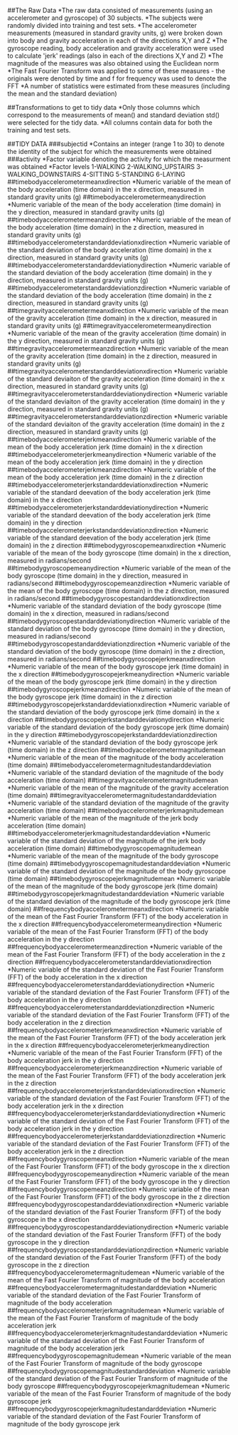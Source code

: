 ##The Raw Data
*The raw data consisted of measurements (using an accelerometer and gyroscope) of 30 subjects.
*The subjects were randomly divided into training and test sets.
*The accelerometer measurements (measured in standard gravity units, g) were broken down into body and gravity acceleration in each of the directions X,Y and Z
*The gyroscope reading, body acceleration and gravity acceleration were used to calculate 'jerk' readings (also in each of the directions X,Y and Z)
*The magnitude of the measures was also obtained using the Euclidean norm
*The Fast Fourier Transform was applied to some of these measures - the originals were denoted by time and f for frequency was used to denote the FFT
*A number of statistics were estimated from these measures (including the mean and the standard deviation)



##Transformations to get to tidy data
*Only those columns which correspond to the measurements of mean() and standard deviation std() were selected for the tidy data.
*All columns contain data for both the training and test sets.


 
##TIDY DATA
###subjectid
*Contains an integer (range 1 to 30) to denote the identity of the subject for which the measurements were obtained
###activity
*Factor variable denoting the activity for which the measurment was obtained
*Factor levels 1-WALKING 2-WALKING_UPSTAIRS 3-WALKING_DOWNSTAIRS 4-SITTING 5-STANDING 6-LAYING
##timebodyaccelerometermeanxdirection
*Numeric variable of the mean of the body acceleration (time domain) in the x direction, measured in standard gravity units (g)
##timebodyaccelerometermeanydirection
*Numeric variable of the mean of the body acceleration (time domain) in the y direction, measured in standard gravity units (g)
##timebodyaccelerometermeanzdirection
*Numeric variable of the mean of the body acceleration (time domain) in the z direction, measured in standard gravity units (g)
##timebodyaccelerometerstandarddeviationxdirection
*Numeric variable of the standard deviation of the body acceleration (time domain) in the x direction, measured in standard gravity units (g)
##timebodyaccelerometerstandarddeviationydirection
*Numeric variable of the standard deviation of the body acceleration (time domain) in the y direction, measured in standard gravity units (g)
##timebodyaccelerometerstandarddeviationzdirection
*Numeric variable of the standard deviation of the body acceleration (time domain) in the z direction, measured in standard gravity units (g)
##timegravityaccelerometermeanxdirection
*Numeric variable of the mean of the gravity acceleration (time domain) in the x direction, measured in standard gravity units (g)
##timegravityaccelerometermeanydirection
*Numeric variable of the mean of the gravity acceleration (time domain) in the y direction, measured in standard gravity units (g)
##timegravityaccelerometermeanzdirection
*Numeric variable of the mean of the gravity acceleration (time domain) in the z direction, measured in standard gravity units (g)
##timegravityaccelerometerstandarddeviationxdirection
*Numeric variable of the standard deviaiton of the gravity acceleration (time domain) in the x direction, measured in standard gravity units (g)
##timegravityaccelerometerstandarddeviationydirection
*Numeric variable of the standard deviaiton of the gravity acceleration (time domain) in the y direction, measured in standard gravity units (g)
##timegravityaccelerometerstandarddeviationzdirection
*Numeric variable of the standard deviaiton of the gravity acceleration (time domain) in the z direction, measured in standard gravity units (g)
##timebodyaccelerometerjerkmeanxdirection
*Numeric variable of the mean of the body acceleration jerk (time domain) in the x direction
##timebodyaccelerometerjerkmeanydirection
*Numeric variable of the mean of the body acceleration jerk (time domain) in the y direction
##timebodyaccelerometerjerkmeanzdirection
*Numeric variable of the mean of the body acceleration jerk (time domain) in the z direction
##timebodyaccelerometerjerkstandarddeviationxdirection
*Numeric variable of the standard deevation of the body acceleration jerk (time domain) in the x direction
##timebodyaccelerometerjerkstandarddeviationydirection
*Numeric variable of the standard deevation of the body acceleration jerk (time domain) in the y direction
##timebodyaccelerometerjerkstandarddeviationzdirection
*Numeric variable of the standard deevation of the body acceleration jerk (time domain) in the z direction
##timebodygyroscopemeanxdirection
*Numeric variable of the mean of the body gyroscope (time domain) in the x direction, measured in radians/second  
##timebodygyroscopemeanydirection
*Numeric variable of the mean of the body gyroscope (time domain) in the y direction, measured in radians/second
##timebodygyroscopemeanzdirection
*Numeric variable of the mean of the body gyroscope (time domain) in the z direction, measured in radians/second
##timebodygyroscopestandarddeviationxdirection
*Numeric variable of the standard deviation of the body gyroscope (time domain) in the x direction, measured in radians/second
##timebodygyroscopestandarddeviationydirection
*Numeric variable of the standard deviation of the body gyroscope (time domain) in the y direction, measured in radians/second
##timebodygyroscopestandarddeviationzdirection
*Numeric variable of the standard deviation of the body gyroscope (time domain) in the z direction, measured in radians/second
##timebodygyroscopejerkmeanxdirection
*Numeric variable of the mean of the body gyroscope jerk (time domain) in the x direction
##timebodygyroscopejerkmeanydirection
*Numeric variable of the mean of the body gyroscope jerk (time domain) in the y direction
##timebodygyroscopejerkmeanzdirection
*Numeric variable of the mean of the body gyroscope jerk (time domain) in the z direction
##timebodygyroscopejerkstandarddeviationxdirection
*Numeric variable of the standard deviation of the body gyroscope jerk (time domain) in the x direction
##timebodygyroscopejerkstandarddeviationydirection
*Numeric variable of the standard deviation of the body gyroscope jerk (time domain) in the y direction
##timebodygyroscopejerkstandarddeviationzdirection
*Numeric variable of the standard deviation of the body gyroscope jerk (time domain) in the z direction
##timebodyaccelerometermagnitudemean
*Numeric variable of the mean of the magnitude of the body acceleration (time domain)
##timebodyaccelerometermagnitudestandarddeviation
*Numeric variable of the standard deviation of the magnitude of the body acceleration (time domain)
##timegravityaccelerometermagnitudemean
*Numeric variable of the mean of the magnitude of the gravity acceleration (time domain)
##timegravityaccelerometermagnitudestandarddeviation
*Numeric variable of the standard deviation of the magnitude of the gravity acceleration (time domain)
##timebodyaccelerometerjerkmagnitudemean
*Numeric variable of the mean of the magnitude of the jerk body acceleration (time domain)
##timebodyaccelerometerjerkmagnitudestandarddeviation
*Numeric variable of the standard deviation of the magnitude of the jerk body acceleration (time domain)
##timebodygyroscopemagnitudemean
*Numeric variable of the mean of the magnitude of the body gyroscope (time domain)
##timebodygyroscopemagnitudestandarddeviation
*Numeric variable of the standard deviation of the magnitude of the body gyroscope (time domain)
##timebodygyroscopejerkmagnitudemean
*Numeric variable of the mean of the magnitude of the body gyroscope jerk (time domain)
##timebodygyroscopejerkmagnitudestandarddeviation
*Numeric variable of the standard deviation of the magnitude of the body gyroscope jerk (time domain)
##frequencybodyaccelerometermeanxdirection
*Numeric variable of the mean of the Fast Fourier Transform (FFT) of the body acceleration in the x direction
##frequencybodyaccelerometermeanydirection
*Numeric variable of the mean of the Fast Fourier Transform (FFT) of the body acceleration in the y direction
##frequencybodyaccelerometermeanzdirection
*Numeric variable of the mean of the Fast Fourier Transform (FFT) of the body acceleration in the z direction
##frequencybodyaccelerometerstandarddeviationxdirection
*Numeric variable of the standard deviation of the Fast Fourier Transform (FFT) of the body acceleration in the x direction
##frequencybodyaccelerometerstandarddeviationydirection
*Numeric variable of the standard deviation of the Fast Fourier Transform (FFT) of the body acceleration in the y direction
##frequencybodyaccelerometerstandarddeviationzdirection
*Numeric variable of the standard deviation of the Fast Fourier Transform (FFT) of the body acceleration in the z direction
##frequencybodyaccelerometerjerkmeanxdirection
*Numeric variable of the mean of the Fast Fourier Transform (FFT) of the body acceleration jerk in the x direction
##frequencybodyaccelerometerjerkmeanydirection
*Numeric variable of the mean of the Fast Fourier Transform (FFT) of the body acceleration jerk in the y direction
##frequencybodyaccelerometerjerkmeanzdirection
*Numeric variable of the mean of the Fast Fourier Transform (FFT) of the body acceleration jerk in the z direction
##frequencybodyaccelerometerjerkstandarddeviationxdirection
*Numeric variable of the standard deviation of the Fast Fourier Transform (FFT) of the body acceleration jerk in the x direction
##frequencybodyaccelerometerjerkstandarddeviationydirection
*Numeric variable of the standard deviation of the Fast Fourier Transform (FFT) of the body acceleration jerk in the y direction
##frequencybodyaccelerometerjerkstandarddeviationzdirection
*Numeric variable of the standard deviation of the Fast Fourier Transform (FFT) of the body acceleration jerk in the z direction
##frequencybodygyroscopemeanxdirection
*Numeric variable of the mean of the Fast Fourier Transform (FFT) of the body gyroscope in the x direction
##frequencybodygyroscopemeanydirection
*Numeric variable of the mean of the Fast Fourier Transform (FFT) of the body gyroscope in the y direction
##frequencybodygyroscopemeanzdirection
*Numeric variable of the mean of the Fast Fourier Transform (FFT) of the body gyroscope in the z direction
##frequencybodygyroscopestandarddeviationxdirection
*Numeric variable of the standard deviation of the Fast Fourier Transform (FFT) of the body gyroscope in the x direction
##frequencybodygyroscopestandarddeviationydirection
*Numeric variable of the standard deviation of the Fast Fourier Transform (FFT) of the body gyroscope in the y direction
##frequencybodygyroscopestandarddeviationzdirection
*Numeric variable of the standard deviation of the Fast Fourier Transform (FFT) of the body gyroscope in the z direction
##frequencybodyaccelerometermagnitudemean
*Numeric variable of the mean of the Fast Fourier Transform of magnitude of the body acceleration
##frequencybodyaccelerometermagnitudestandarddeviation
*Numeric variable of the standard deviation of the Fast Fourier Transform of magnitude of the body acceleration
##frequencybodyaccelerometerjerkmagnitudemean
*Numeric variable of the mean of the Fast Fourier Transform of magnitude of the body acceleration jerk
##frequencybodyaccelerometerjerkmagnitudestandarddeviation
*Numeric variable of the standarad deviation of the Fast Fourier Transform of magnitude of the body acceleration jerk
##frequencybodygyroscopemagnitudemean
*Numeric variable of the mean of the Fast Fourier Transform of magnitude of the body gyroscope
##frequencybodygyroscopemagnitudestandarddeviation
*Numeric variable of the standard deviation of the Fast Fourier Transform of magnitude of the body gyroscope
##frequencybodygyroscopejerkmagnitudemean
*Numeric variable of the mean of the Fast Fourier Transform of magnitude of the body gyroscope jerk
##frequencybodygyroscopejerkmagnitudestandarddeviation
*Numeric variable of the standard deviation of the Fast Fourier Transform of magnitude of the body gyroscope jerk